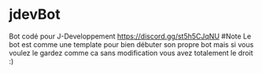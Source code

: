 # jdevBot
Bot codé pour J-Developpement 
https://discord.gg/st5h5CJqNU
#Note
Le bot est comme une template pour bien débuter son propre bot mais si vous voulez le gardez comme ca sans modification vous avez totalement le droit :)
